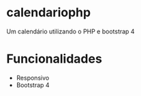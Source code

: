 # calendariophp
Um calendário utilizando o PHP e bootstrap 4

# Funcionalidades
- Responsivo
- Bootstrap 4




